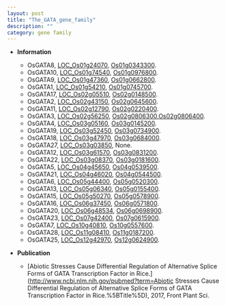 ```yaml
---
layout: post
title: "The_GATA_gene_family"
description: ""
category: gene family
---
```


* **Information**  
    + OsGATA8, [LOC_Os01g24070](http://rice.uga.edu/cgi-bin/ORF_infopage.cgi?orf=LOC_Os01g24070), [Os01g0343300](http://rapdb.dna.affrc.go.jp/viewer/gbrowse_details/irgsp1?name=Os01g0343300).
    + OsGATA10, [LOC_Os01g74540](http://rice.uga.edu/cgi-bin/ORF_infopage.cgi?orf=LOC_Os01g74540), [Os01g0976800](http://rapdb.dna.affrc.go.jp/viewer/gbrowse_details/irgsp1?name=Os01g0976800).
    + OsGATA9, [LOC_Os01g47360](http://rice.uga.edu/cgi-bin/ORF_infopage.cgi?orf=LOC_Os01g47360), [Os01g0662800](http://rapdb.dna.affrc.go.jp/viewer/gbrowse_details/irgsp1?name=Os01g0662800).
    + OsGATA1, [LOC_Os01g54210](http://rice.uga.edu/cgi-bin/ORF_infopage.cgi?orf=LOC_Os01g54210), [Os01g0745700](http://rapdb.dna.affrc.go.jp/viewer/gbrowse_details/irgsp1?name=Os01g0745700).
    + OsGATA17, [LOC_Os02g05510](http://rice.uga.edu/cgi-bin/ORF_infopage.cgi?orf=LOC_Os02g05510), [Os02g0148500](http://rapdb.dna.affrc.go.jp/viewer/gbrowse_details/irgsp1?name=Os02g0148500).
    + OsGATA2, [LOC_Os02g43150](http://rice.uga.edu/cgi-bin/ORF_infopage.cgi?orf=LOC_Os02g43150), [Os02g0645600](http://rapdb.dna.affrc.go.jp/viewer/gbrowse_details/irgsp1?name=Os02g0645600).
    + OsGATA11, [LOC_Os02g12790](http://rice.uga.edu/cgi-bin/ORF_infopage.cgi?orf=LOC_Os02g12790), [Os02g0220400](http://rapdb.dna.affrc.go.jp/viewer/gbrowse_details/irgsp1?name=Os02g0220400).
    + OsGATA3, [LOC_Os02g56250](http://rice.uga.edu/cgi-bin/ORF_infopage.cgi?orf=LOC_Os02g56250), [Os02g0806300](http://rapdb.dna.affrc.go.jp/viewer/gbrowse_details/irgsp1?name=Os02g0806300),[Os02g0806400](http://rapdb.dna.affrc.go.jp/viewer/gbrowse_details/irgsp1?name=Os02g0806400).
    + OsGATA4, [LOC_Os03g05160](http://rice.uga.edu/cgi-bin/ORF_infopage.cgi?orf=LOC_Os03g05160), [Os03g0145200](http://rapdb.dna.affrc.go.jp/viewer/gbrowse_details/irgsp1?name=Os03g0145200).
    + OsGATA19, [LOC_Os03g52450](http://rice.uga.edu/cgi-bin/ORF_infopage.cgi?orf=LOC_Os03g52450), [Os03g0734900](http://rapdb.dna.affrc.go.jp/viewer/gbrowse_details/irgsp1?name=Os03g0734900).
    + OsGATA18, [LOC_Os03g47970](http://rice.uga.edu/cgi-bin/ORF_infopage.cgi?orf=LOC_Os03g47970), [Os03g0684000](http://rapdb.dna.affrc.go.jp/viewer/gbrowse_details/irgsp1?name=Os03g0684000).
    + OsGATA27, [LOC_Os03g03850](http://rice.uga.edu/cgi-bin/ORF_infopage.cgi?orf=LOC_Os03g03850), None.
    + OsGATA12, [LOC_Os03g61570](http://rice.uga.edu/cgi-bin/ORF_infopage.cgi?orf=LOC_Os03g61570), [Os03g0831200](http://rapdb.dna.affrc.go.jp/viewer/gbrowse_details/irgsp1?name=Os03g0831200).
    + OsGATA22, [LOC_Os03g08370](http://rice.uga.edu/cgi-bin/ORF_infopage.cgi?orf=LOC_Os03g08370), [Os03g0181600](http://rapdb.dna.affrc.go.jp/viewer/gbrowse_details/irgsp1?name=Os03g0181600).
    + OsGATA5, [LOC_Os04g45650](http://rice.uga.edu/cgi-bin/ORF_infopage.cgi?orf=LOC_Os04g45650), [Os04g0539500](http://rapdb.dna.affrc.go.jp/viewer/gbrowse_details/irgsp1?name=Os04g0539500).
    + OsGATA21, [LOC_Os04g46020](http://rice.uga.edu/cgi-bin/ORF_infopage.cgi?orf=LOC_Os04g46020), [Os04g0544500](http://rapdb.dna.affrc.go.jp/viewer/gbrowse_details/irgsp1?name=Os04g0544500).
    + OsGATA6, [LOC_Os05g44400](http://rice.uga.edu/cgi-bin/ORF_infopage.cgi?orf=LOC_Os05g44400), [Os05g0520300](http://rapdb.dna.affrc.go.jp/viewer/gbrowse_details/irgsp1?name=Os05g0520300).
    + OsGATA13, [LOC_Os05g06340](http://rice.uga.edu/cgi-bin/ORF_infopage.cgi?orf=LOC_Os05g06340), [Os05g0155400](http://rapdb.dna.affrc.go.jp/viewer/gbrowse_details/irgsp1?name=Os05g0155400).
    + OsGATA15, [LOC_Os05g50270](http://rice.uga.edu/cgi-bin/ORF_infopage.cgi?orf=LOC_Os05g50270), [Os05g0578900](http://rapdb.dna.affrc.go.jp/viewer/gbrowse_details/irgsp1?name=Os05g0578900).
    + OsGATA16, [LOC_Os06g37450](http://rice.uga.edu/cgi-bin/ORF_infopage.cgi?orf=LOC_Os06g37450), [Os06g0571800](http://rapdb.dna.affrc.go.jp/viewer/gbrowse_details/irgsp1?name=Os06g0571800).
    + OsGATA20, [LOC_Os06g48534](http://rice.uga.edu/cgi-bin/ORF_infopage.cgi?orf=LOC_Os06g48534), [Os06g0698900](http://rapdb.dna.affrc.go.jp/viewer/gbrowse_details/irgsp1?name=Os06g0698900).
    + OsGATA23, [LOC_Os07g42400](http://rice.uga.edu/cgi-bin/ORF_infopage.cgi?orf=LOC_Os07g42400), [Os07g0615900](http://rapdb.dna.affrc.go.jp/viewer/gbrowse_details/irgsp1?name=Os07g0615900).
    + OsGATA7, [LOC_Os10g40810](http://rice.uga.edu/cgi-bin/ORF_infopage.cgi?orf=LOC_Os10g40810), [Os10g0557600](http://rapdb.dna.affrc.go.jp/viewer/gbrowse_details/irgsp1?name=Os10g0557600).
    + OsGATA28, [LOC_Os11g08410](http://rice.uga.edu/cgi-bin/ORF_infopage.cgi?orf=LOC_Os11g08410), [Os11g0187200](http://rapdb.dna.affrc.go.jp/viewer/gbrowse_details/irgsp1?name=Os11g0187200).
    + OsGATA25, [LOC_Os12g42970](http://rice.uga.edu/cgi-bin/ORF_infopage.cgi?orf=LOC_Os12g42970), [Os12g0624900](http://rapdb.dna.affrc.go.jp/viewer/gbrowse_details/irgsp1?name=Os12g0624900).

* **Publication**  
    + [Abiotic Stresses Cause Differential Regulation of Alternative Splice Forms of GATA Transcription Factor in Rice.](http://www.ncbi.nlm.nih.gov/pubmed?term=Abiotic Stresses Cause Differential Regulation of Alternative Splice Forms of GATA Transcription Factor in Rice.%5BTitle%5D), 2017, Front Plant Sci.


